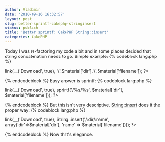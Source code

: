 ```yaml
---
author: Vladimir
date: '2010-09-16 16:32:57'
layout: post
slug: better-sprintf-cakephp-stringinsert
status: publish
title: 'Better sprintf: CakePHP String::insert'
categories: CakePHP
---
```


Today I was re-factoring my code a bit and in some places decided
that string concatenation needs to go. Simple example:
{% codeblock lang:php %}
<?php echo $html->link(__('Download', true), '/'.$material['dir'].'/'.$material['filename']); ?>
{% endcodeblock %}
Easy answer is sprintf:
{% codeblock lang:php %}
<?php echo $html->link(__('Download', true), sprintf('/%s/%s', $material['dir'], $material['filename'])); ?>
{% endcodeblock %}
But this isn't very descriptive.
[String::insert](http://api.cakephp.org/class/string#method-Stringinsert)
does it the proper way:
{% codeblock lang:php %}
<?php echo $html->link(__('Download', true), String::insert('/:dir/:name', array('dir'=>$material['dir'], 'name' => $material['filename']))); ?>
{% endcodeblock %}
Now that's elegance.


